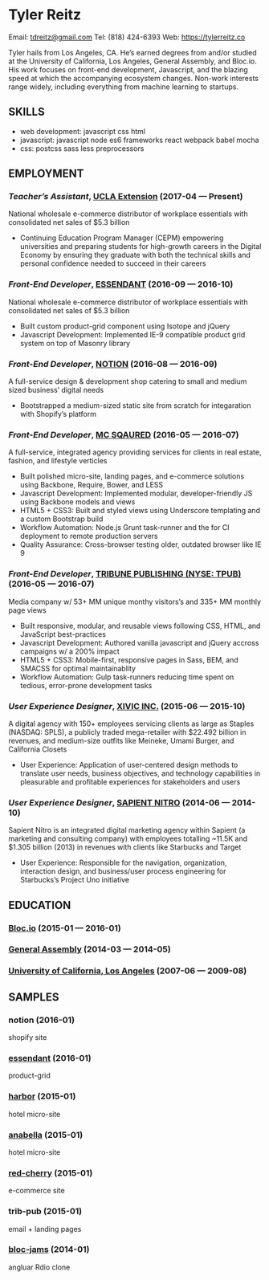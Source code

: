 Tyler Reitz
============
Email: tdreitz@gmail.com
Tel: (818) 424-6393
Web: https://tylerreitz.co

Tyler hails from Los Angeles, CA. He’s earned degrees from and/or studied at the University of California, Los Angeles, General Assembly, and Bloc.io. His work focuses on front-end development, Javascript, and the blazing speed at which the accompanying ecosystem changes. Non-work interests range widely, including everything from machine learning to startups.

## SKILLS

  - web development: javascript css html 
  - javascript: javascript node es6 frameworks react webpack babel mocha 
  - css: postcss sass less preprocessors 

## EMPLOYMENT

### *Teacher’s Assistant*, [UCLA Extension](https://codingbootcamp.uclaextension.edu/) (2017-04 — Present)

National wholesale e-commerce distributor of workplace essentials with consolidated net sales of $5.3 billion
  - Continuing Education Program Manager (CEPM) empowering universities and preparing students for high-growth careers in the Digital Economy by ensuring they graduate with both the technical skills and personal confidence needed to succeed in their careers

### *Front-End Developer*, [ESSENDANT](https://www.essendant.com/) (2016-09 — 2016-10)

National wholesale e-commerce distributor of workplace essentials with consolidated net sales of $5.3 billion
  - Built custom product-grid component using Isotope and jQuery
  - Javascript Development: Implemented IE-9 compatible product grid system on top of Masonry library

### *Front-End Developer*, [NOTION](https://www.facebook.com/NotionCreativeAgency/) (2016-08 — 2016-09)

A full-service design & development shop catering to small and medium sized business’ digital needs
  - Bootstrapped a medium-sized static site from scratch for integaration with Shopify’s platform

### *Front-End Developer*, [MC SQAURED](https://e-mc2.com/) (2016-05 — 2016-07)

A full-service, integrated agency providing services for clients in real estate, fashion, and lifestyle verticles
  - Built polished micro-site, landing pages, and e-commerce solutions using Backbone, Require, Bower, and LESS
  - Javascript Development: Implemented modular, developer-friendly JS using Backbone models and views
  - HTML5 + CSS3: Built and styled views using Underscore templating and a custom Bootstrap build
  - Workflow Automation: Node.js Grunt task-runner and the for CI deployment to remote production servers
  - Quality Assurance: Cross-browser testing older, outdated browser like IE 9

### *Front-End Developer*, [TRIBUNE PUBLISHING (NYSE: TPUB)](https://e-mc2.com/) (2016-05 — 2016-07)

Media company w/ 53+ MM unique monthy visitors’s and 335+ MM monthly page views
  - Built responsive, modular, and reusable views following CSS, HTML, and JavaScript best-practices
  - Javascript Development: Authored vanilla javascript and jQuery accross campaigns w/ a 200% impact
  - HTML5 + CSS3: Mobile-first, responsive pages in Sass, BEM, and SMACSS for optimal maintainablity
  - Workflow Automation: Gulp task-runners reducing time spent on tedious, error-prone development tasks

### *User Experience Designer*, [XIVIC INC.](http://www.xivic.com/) (2015-06 — 2015-10)

A digital agency with 150+ employees servicing clients as large as Staples (NASDAQ: SPLS), a publicly traded mega-retailer with $22.492 billion in revenues, and medium-size outfits like Meineke, Umami Burger, and California Closets
  - User Experience: Application of user-centered design methods to translate user needs, business objectives, and technology capabilities in pleasurable and profitable experiences for stakeholders and users

### *User Experience Designer*, [SAPIENT NITRO](http://www.sapientnitro.com/en-us.html) (2014-06 — 2014-10)

Sapient Nitro is an integrated digital marketing agency within Sapient (a marketing and consulting company)  with employees totalling ~11.5K and $1.305 billion (2013) in revenues with clients like Starbucks and Target
  - User Experience: Responsible for the navigation, organization, interaction design, and business/user process engineering for Starbucks’s Project Uno initiative




## EDUCATION

### [Bloc.io](http://bloc.io/) (2015-01 — 2016-01)



### [General Assembly](https://generalassemb.ly/) (2014-03 — 2014-05)



### [University of California, Los Angeles](http://www.ucla.edu/) (2007-06 — 2009-08)





## SAMPLES

### notion (2016-01)

shopify site

### [essendant](https://github.com/tylerreitz/essendant) (2016-01)

product-grid

### [harbor](http://1700southharbor.com/) (2015-01)

hotel micro-site

### [anabella](http://1030westkatella.com/) (2015-01)

hotel micro-site

### [red-cherry](https://shopredcherry.com/) (2015-01)

e-commerce site

### trib-pub (2015-01)

email + landing pages

### [bloc-jams](https://github.com/tylerreitz/bloc-jams-angular) (2014-01)

angluar Rdio clone








